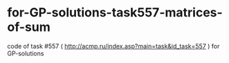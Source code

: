 # for-GP-solutions-task557-matrices-of-sum
code of task #557 ( http://acmp.ru/index.asp?main=task&id_task=557 ) for GP-solutions
